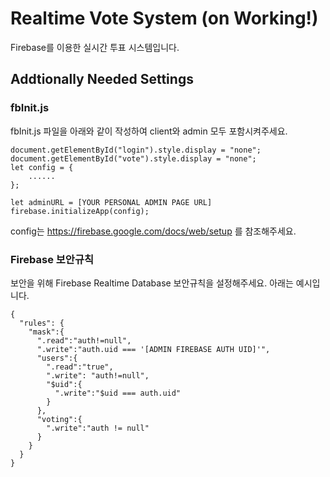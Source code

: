 # Realtime Vote System (on Working!)
Firebase를 이용한 실시간 투표 시스템입니다.

## Addtionally Needed Settings
### fbInit.js
fbInit.js 파일을 아래와 같이 작성하여 client와 admin 모두 포함시켜주세요.
```
document.getElementById("login").style.display = "none";
document.getElementById("vote").style.display = "none";
let config = {
    ......
};

let adminURL = [YOUR PERSONAL ADMIN PAGE URL]
firebase.initializeApp(config);
```
config는 https://firebase.google.com/docs/web/setup 를 참조해주세요.

### Firebase 보안규칙
보안을 위해 Firebase Realtime Database 보안규칙을 설정해주세요. 아래는 예시입니다.
```
{
  "rules": {
    "mask":{
      ".read":"auth!=null",
      ".write":"auth.uid === '[ADMIN FIREBASE AUTH UID]'",
      "users":{
        ".read":"true",
        ".write": "auth!=null",
        "$uid":{
          ".write":"$uid === auth.uid"
        }
      },
      "voting":{
        ".write":"auth != null"
      }
    }
  }
}
```
